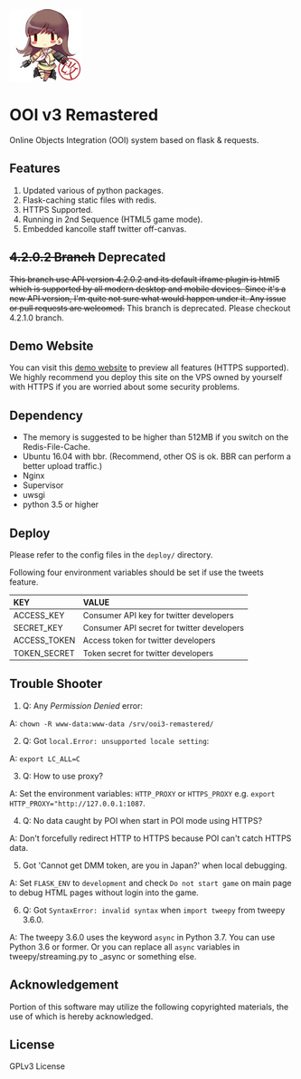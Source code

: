 ![Header](https://raw.githubusercontent.com/EnderQIU/ooi3-remastered/4.2.0.2/static/img/logo.png)
# OOI v3 Remastered
Online Objects Integration (OOI) system based on flask & requests.

## Features
1. Updated various of python packages.
2. Flask-caching static files with redis.
3. HTTPS Supported.
4. Running in 2nd Sequence (HTML5 game mode).
5. Embedded kancolle staff twitter off-canvas.

## ~~4.2.0.2 Branch~~ Deprecated
~~This branch use API version 4.2.0.2 and its default iframe plugin is html5 which is 
supported by all modern desktop and mobile devices. Since it's a new API version, I'm quite
not sure what would happen under it. Any issue or pull requests are welcomed.~~
This branch is deprecated. Please checkout 4.2.1.0 branch.

## Demo Website
You can visit this [demo website](https://ooi.enderqiu.cn/) to preview all features (HTTPS supported).
We highly recommend you deploy this site on the VPS owned by yourself with HTTPS if you are worried
about some security problems.

## Dependency
- The memory is suggested to be higher than 512MB if you switch on the Redis-File-Cache.
- Ubuntu 16.04 with bbr. (Recommend, other OS is ok. BBR can perform a better upload traffic.)
- Nginx
- Supervisor
- uwsgi
- python 3.5 or higher

## Deploy
Please refer to the config files in the `deploy/` directory.

Following four environment variables should be set if use the tweets feature.

| KEY                | VALUE                                      |
| :----------------- | :----------------------------------------- |
| ACCESS_KEY         | Consumer API key for twitter developers    |
| SECRET_KEY         | Consumer API secret for twitter developers |
| ACCESS_TOKEN       | Access token for twitter developers        |
| TOKEN_SECRET       | Token secret for twitter developers        |

## Trouble Shooter
1. Q: Any *Permission Denied* error:

A: `chown -R www-data:www-data /srv/ooi3-remastered/`

2. Q: Got `local.Error: unsupported locale setting`:

A: `export LC_ALL=C`

3. Q: How to use proxy?

A: Set the environment variables: `HTTP_PROXY` or `HTTPS_PROXY` e.g. `export HTTP_PROXY="http://127.0.0.1:1087`.

4. Q: No data caught by POI when start in POI mode using HTTPS?

A: Don't forcefully redirect HTTP to HTTPS because POI can't catch HTTPS data.

5. Got 'Cannot get DMM token, are you in Japan?' when local debugging.

A: Set `FLASK_ENV` to `development` and check `Do not start game` on main page
   to debug HTML pages without login into the game.
   
6. Q: Got `SyntaxError: invalid syntax` when `import tweepy` from tweepy 3.6.0.

A: The tweepy 3.6.0 uses the keyword `async` in Python 3.7. You can use Python 3.6 or former. Or you can replace 
   all `async` variables in tweepy/streaming.py to _async or something else.
   
## Acknowledgement
Portion of this software may utilize the following copyrighted materials, the use of which is hereby acknowledged.

## License
GPLv3 License